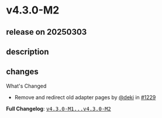 # v4.3.0-M2

## release on 20250303

## description

## changes

What's Changed

* Remove and redirect old adapter pages by <a class="user-mention notranslate" data-hovercard-type="user" data-hovercard-url="/users/deki/hovercard" data-octo-click="hovercard-link-click" data-octo-dimensions="link_type:self" href="https://github.com/deki">@deki</a> in <a class="issue-link js-issue-link" data-error-text="Failed to load title" data-id="2829333110" data-permission-text="Title is private" data-url="https://github.com/spring-cloud/spring-cloud-function/issues/1229" data-hovercard-type="pull_request" data-hovercard-url="/spring-cloud/spring-cloud-function/pull/1229/hovercard" href="https://github.com/spring-cloud/spring-cloud-function/pull/1229">#1229</a>

<strong>Full Changelog</strong>: <a class="commit-link" href="https://github.com/spring-cloud/spring-cloud-function/compare/v4.3.0-M1...v4.3.0-M2"><tt>v4.3.0-M1...v4.3.0-M2</tt></a>

